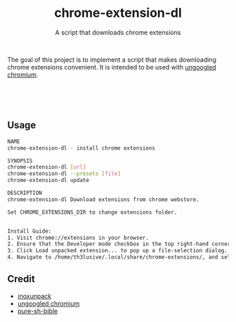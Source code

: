 <h1 align="center">chrome-extension-dl</h1>
<p align="center">A script that downloads chrome extensions</p><br>

The goal of this project is to implement a script
that makes downloading chrome extensions convenient.
It is intended to be used with [ungoogled chromium](https://github.com/Eloston/ungoogled-chromium).

<br>
<br>
<br>

## Usage


```sh
NAME
chrome-extension-dl - install chrome extensions

SYNOPSIS
chrome-extension-dl [url]
chrome-extension-dl --presets [file]
chrome-extension-dl update

DESCRIPTION
chrome-extension-dl Download extensions from chrome webstore.

Set CHROME_EXTENSIONS_DIR to change extensions folder.


Install Guide:
1. Visit chrome://extensions in your browser.
2. Ensure that the Developer mode checkbox in the top right-hand corner is checked.
3. Click Load unpacked extension... to pop up a file-selection dialog.
4. Navigate to /home/th3lusive/.local/share/chrome-extensions/, and select it.
```

## Credit

- [inoxunpack](https://github.com/gcarq/inoxunpack)
- [ungoogled chromium](https://github.com/Eloston/ungoogled-chromium)
- [pure-sh-bible](https://github.com/dylanaraps/pure-sh-bible)
